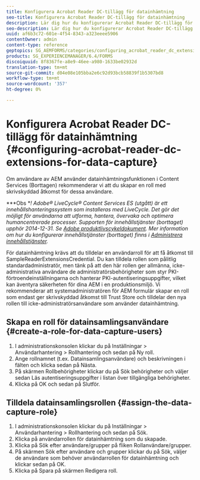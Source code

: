 ```yaml
---
title: Konfigurera Acrobat Reader DC-tillägg för datainhämtning
seo-title: Konfigurera Acrobat Reader DC-tillägg för datainhämtning
description: Lär dig hur du konfigurerar Acrobat Reader DC-tillägg för datainhämtning.
seo-description: Lär dig hur du konfigurerar Acrobat Reader DC-tillägg för datainhämtning.
uuid: af6b3c72-601e-4f54-8343-a323eeee5906
contentOwner: admin
content-type: reference
geptopics: SG_AEMFORMS/categories/configuring_acrobat_reader_dc_extensions
products: SG_EXPERIENCEMANAGER/6.4/FORMS
discoiquuid: 8f8367fe-a8e9-46ee-a980-1633be02932d
translation-type: tm+mt
source-git-commit: d04e08e105bba2e6c92d93bcb58839f1b5307bd8
workflow-type: tm+mt
source-wordcount: '357'
ht-degree: 0%

---
```



# Konfigurera Acrobat Reader DC-tillägg för datainhämtning {#configuring-acrobat-reader-dc-extensions-for-data-capture}

Om användare av AEM använder datainhämtningsfunktionen i Content Services (Borttagen) rekommenderar vi att du skapar en roll med skrivskyddad åtkomst för dessa användare.

***Obs **! Adobe® LiveCycle® Content Services ES (utgått) är ett innehållshanteringssystem som installeras med LiveCycle. Det gör det möjligt för användarna att utforma, hantera, övervaka och optimera humancentrerade processer. Supporten för innehållstjänster (borttaget) upphör 2014-12-31. Se [Adobe produktlivscykeldokument](https://www.adobe.com/support/products/enterprise/eol/eol_matrix.html). Mer information om hur du konfigurerar innehållstjänster (borttaget) finns i [Administrera innehållstjänster](https://help.adobe.com/en_US/livecycle/9.0/admin_contentservices.pdf).*

För datainhämtning krävs att du tilldelar en användarroll för att få åtkomst till SampleReaderExtensionsCredential. Du kan tilldela rollen som pålitlig standardadministratör, men tänk på att den här rollen ger allmänna, icke-administrativa användare de administratörsbehörigheter som styr PKI-förtroendeinställningarna och hanterar PKI-autentiseringsuppgifter, vilket kan äventyra säkerheten för dina AEM i en produktionsmiljö. Vi rekommenderar att systemadministratören för AEM formulär skapar en roll som endast ger skrivskyddad åtkomst till Trust Store och tilldelar den nya rollen till icke-administratörsanvändare som använder datainhämtning.

## Skapa en roll för datainsamlingsanvändare {#create-a-role-for-data-capture-users}

1. I administrationskonsolen klickar du på Inställningar > Användarhantering > Rollhantering och sedan på Ny roll.
1. Ange rollnamnet (t.ex. Datainsamlingsanvändare) och beskrivningen i fälten och klicka sedan på Nästa.
1. På skärmen Rollbehörigheter klickar du på Sök behörigheter och väljer sedan Läs autentiseringsuppgifter i listan över tillgängliga behörigheter.
1. Klicka på OK och sedan på Slutför.

## Tilldela datainsamlingsrollen {#assign-the-data-capture-role}

1. I administrationskonsolen klickar du på Inställningar > Användarhantering > Rollhantering och sedan på Sök.
1. Klicka på användarrollen för datainhämtning som du skapade.
1. Klicka på Sök efter användare/grupper på fliken Rollanvändare/grupper.
1. På skärmen Sök efter användare och grupper klickar du på Sök, väljer de användare som behöver användarrollen för datainhämtning och klickar sedan på OK.
1. Klicka på Spara på skärmen Redigera roll.

